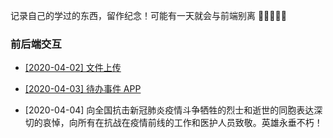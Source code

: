 记录自己的学过的东西，留作纪念！可能有一天就会与前端别离 🌟🌟🌟🌟🌟

### 前后端交互

- [[2020-04-02] 文件上传 ](https://github.com/LuckRain7/growth-record/tree/master/Demo/file-upload)

- [[2020-04-03] 待办事件 APP ](https://github.com/LuckRain7/growth-record/tree/master/Demo/todo-menagement-app)

- [2020-04-04] 向全国抗击新冠肺炎疫情斗争牺牲的烈士和逝世的同胞表达深切的哀悼，向所有在抗战在疫情前线的工作和医护人员致敬。英雄永垂不朽！
